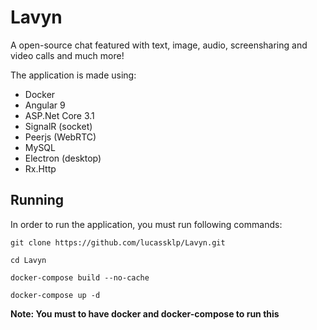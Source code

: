 # Lavyn

A open-source chat featured with text, image, audio, screensharing and video calls and much more!


The application is made using:
- Docker
- Angular 9
- ASP.Net Core 3.1
- SignalR (socket)
- Peerjs (WebRTC)
- MySQL
- Electron (desktop)
- Rx.Http

## Running

In order to run the application, you must run following commands:

``git clone https://github.com/lucassklp/Lavyn.git``

``cd Lavyn``

``docker-compose build --no-cache``

``docker-compose up -d``


**Note: You must to have docker and docker-compose to run this**
